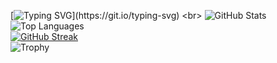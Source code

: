 [![Typing SVG](https://readme-typing-svg.demolab.com?font=Fira+Code&pause=1000&color=79F705&background=FFFFFF00&vCenter=true&width=800&lines=Building+projects+that+bridge+technology+and+impact!)](https://git.io/typing-svg)
<br>
![GitHub Stats](https://github-readme-stats.vercel.app/api?username=Diya411&show_icons=true&theme=radical) <br>
![Top Languages](https://github-readme-stats.vercel.app/api/top-langs/?username=Diya411&layout=compact&theme=radical) <br>
[![GitHub Streak](https://streak-stats.demolab.com?user=Diya411&theme=ambient-gradient)](https://git.io/streak-stats)
<br>
![Trophy](https://github-profile-trophy.vercel.app/?username=Diya411&theme=radical)



<!--
**Diya411/Diya411** is a ✨ _special_ ✨ repository because its `README.md` (this file) appears on your GitHub profile.

Here are some ideas to get you started:

- 🔭 I’m currently working on ...
- 🌱 I’m currently learning ...
- 👯 I’m looking to collaborate on ...
- 🤔 I’m looking for help with ...
- 💬 Ask me about ...
- 📫 How to reach me: ...
- 😄 Pronouns: ...
- ⚡ Fun fact: ...
-->
